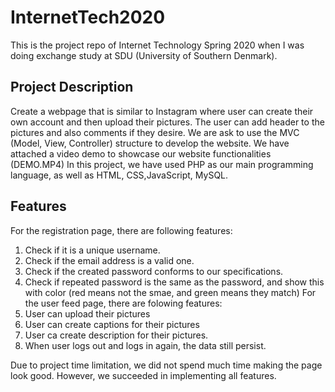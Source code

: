 # InternetTech2020
This is the project repo of Internet Technology Spring 2020 when I was doing exchange study at SDU (University of Southern Denmark).
## Project Description
Create a webpage that is similar to Instagram where user can create their own account and then upload their pictures. The user can add header to the pictures and also comments if they desire. 
We are ask to use the MVC (Model, View, Controller) structure to develop the website. We have attached a video demo to showcase our website functionalities (DEMO.MP4)
In this project, we have used PHP as our main programming language, as well as HTML, CSS,JavaScript, MySQL.

## Features
For the registration page, there are following features:
1. Check if it is a unique username.
2. Check if the email address is a valid one.
3. Check if the created password conforms to our specifications.
4. Check if repeated password is the same as the password, and show this with color (red means not the smae, and green means they match)
For the user feed page, there are folowing features:
1. User can upload their pictures
2. User can create captions for their pictures
3. User ca create description for their pictures.
4. When user logs out and logs in again, the data still persist.

Due to project time limitation, we did not spend much time making the page look good. However, we succeeded in implementing all features.
